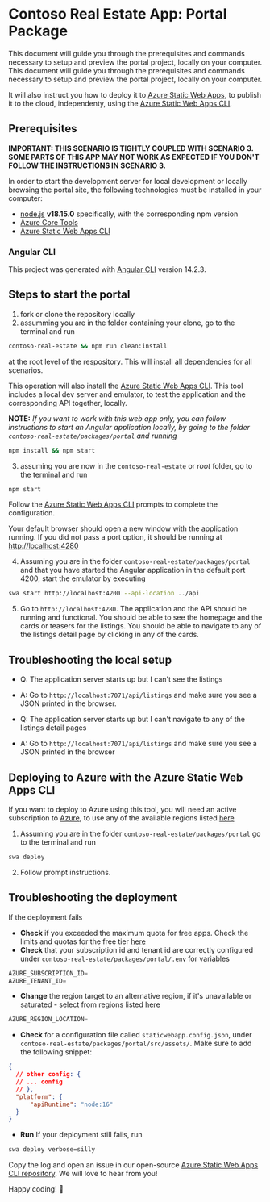 # Contoso Real Estate App: Portal Package

This document will guide you through the prerequisites and commands necessary to setup and preview the portal project, locally on your computer. This document will guide you through the prerequisites and commands necessary to setup and preview the portal project, locally on your computer. 

It will also instruct you how to deploy it to [Azure Static Web Apps](https://learn.microsoft.com/azure/static-web-apps/overview), to publish it to the cloud, independenty, using the [Azure Static Web Apps CLI](https://azure.github.io/static-web-apps-cli/).

## Prerequisites

**IMPORTANT: THIS SCENARIO IS TIGHTLY COUPLED WITH SCENARIO 3. SOME PARTS OF THIS APP MAY NOT WORK AS EXPECTED IF YOU DON'T FOLLOW THE INSTRUCTIONS IN SCENARIO 3.**

In order to start the development server for local development or locally browsing the portal site, the following technologies must be installed in your computer:

- [node.js](https://nodejs.org) **v18.15.0** specifically, with the corresponding npm version
- [Azure Core Tools](https://learn.microsoft.com/azure/azure-functions/functions-run-local)
- [Azure Static Web Apps CLI](https://azure.github.io/static-web-apps-cli/)

### Angular CLI

This project was generated with [Angular CLI](https://github.com/angular/angular-cli) version 14.2.3.

## Steps to start the portal

1. fork or clone the repository locally
2. assumming you are in the folder containing your clone, go to the terminal and run 

```bash
contoso-real-estate && npm run clean:install
```
    
at the root level of the respository. This will install all dependencies for all scenarios. 

This operation will also install the [Azure Static Web Apps CLI](https://azure.github.io/static-web-apps-cli/docs/intro). This tool includes a local dev server and emulator, to test the application and the corresponding API together, locally.

**NOTE:** _If you want to work with this web app only, you can follow instructions to start an Angular application locally, by going to the folder `contoso-real-estate/packages/portal` and running_

```bash
npm install && npm start
```

3. assuming you are now in the `contoso-real-estate` or _root_ folder, go to the terminal and run

```bash
npm start
```

Follow the [Azure Static Web Apps CLI](https://azure.github.io/static-web-apps-cli/docs/cli/swa) prompts to complete the configuration.
    
Your default browser should open a new window with the application running. If you did not pass a port option, it should be running at [http://localhost:4280](http://localhost:4280)

4. Assuming you are in the folder `contoso-real-estate/packages/portal` and that you have started the Angular application in the default port 4200, start the emulator by executing 

```bash
swa start http://localhost:4200 --api-location ../api
```

5. Go to `http://localhost:4280`. The application and the API should be running and functional. You should be able to see the homepage and the cards or teasers for the listings. You should be able to navigate to any of the listings detail page by clicking in any of the cards.

## Troubleshooting the local setup

- Q: The application server starts up but I can't see the listings
- A: Go to `http://localhost:7071/api/listings` and make sure you see a JSON printed in the browser.

- Q: The application server starts up but I can't navigate to any of the listings detail pages
- A: Go to `http://localhost:7071/api/listings` and make sure you see a JSON printed in the browser

## Deploying to Azure with the Azure Static Web Apps CLI

If you want to deploy to Azure using this tool, you will need an active subscription to [Azure](https://azure.microsoft.com/en-us/free/), to use any of the available regions listed [here](https://azure.github.io/static-web-apps-cli/docs/cli/env-vars)

1. Assuming you are in the folder `contoso-real-estate/packages/portal` go to the terminal and run

```bash
swa deploy
```

2. Follow prompt instructions. 

## Troubleshooting the deployment

If the deployment fails

- **Check** if you exceeded the maximum quota for free apps. Check the limits and quotas for the free tier [here](https://learn.microsoft.com/en-us/azure/static-web-apps/quotas)
- **Check** that your subscription id and tenant id are correctly configured under `contoso-real-estate/packages/portal/.env` for variables

```js
AZURE_SUBSCRIPTION_ID=
AZURE_TENANT_ID=
```

- **Change** the region target to an alternative region, if it's unavailable or saturated - select from regions listed [here](https://azure.github.io/static-web-apps-cli/docs/cli/env-vars)

```js
AZURE_REGION_LOCATION=
```

- **Check** for a configuration file called `staticwebapp.config.json`, under `contoso-real-estate/packages/portal/src/assets/`. Make sure to add the following snippet:

```json
{ 
  // other config: {
  // ... config
  // },
  "platform": {
      "apiRuntime": "node:16"
  } 
}
```

- **Run** If your deployment still fails, run

```bash
swa deploy verbose=silly
```

Copy the log and open an issue in our open-source [Azure Static Web Apps CLI repository](https://github.com/Azure/static-web-apps-cli). We will love to hear from you!

Happy coding! 🚀
